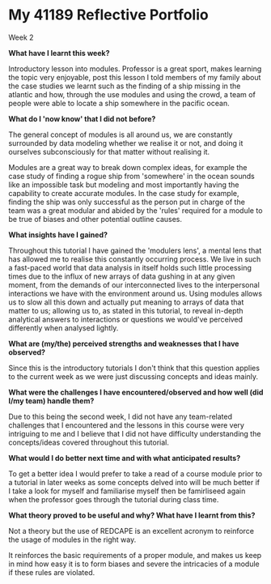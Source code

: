 # My 41189 Reflective Portfolio

Week 2

**What have I learnt this week?**

Introductory lesson into modules. Professor is a great sport, makes learning the topic very enjoyable, post this lesson I told members of my family about the case studies we learnt such as the finding of a ship missing in the atlantic and how, through the use modules and using the crowd, a team of people were able to locate a ship somewhere in the pacific ocean.

**What do I &#39;now know&#39; that I did not before?**

The general concept of modules is all around us, we are constantly surrounded by data modeling whether we realise it or not, and doing it ourselves subconsciously for that matter without realising it.

Modules are a great way to break down complex ideas, for example the case study of finding a rogue ship from &#39;somewhere&#39; in the ocean sounds like an impossible task but modeling and most importantly having the capability to create accurate modules. In the case study for example, finding the ship was only successful as the person put in charge of the team was a great modular and abided by the &#39;rules&#39; required for a module to be true of biases and other potential outline causes.

**What insights have I gained?**

Throughout this tutorial I have gained the &#39;modulers lens&#39;, a mental lens that has allowed me to realise this constantly occurring process. We live in such a fast-paced world that data analysis in itself holds such little processing times due to the influx of new arrays of data gushing in at any given moment, from the demands of our interconnected lives to the interpersonal interactions we have with the environment around us. Using modules allows us to slow all this down and actually put meaning to arrays of data that matter to us; allowing us to, as stated in this tutorial, to reveal in-depth analytical answers to interactions or questions we would&#39;ve perceived differently when analysed lightly.

**What are (my/the) perceived strengths and weaknesses that I have observed?**

Since this is the introductory tutorials I don&#39;t think that this question applies to the current week as we were just discussing concepts and ideas mainly.

**What were the challenges I have encountered/observed and how well (did I/my team) handle them?**

Due to this being the second week, I did not have any team-related challenges that I encountered and the lessons in this course were very intriguing to me and I believe that I did not have difficulty understanding the concepts/ideas covered throughout this tutorial.

**What would I do better next time and with what anticipated results?**

To get a better idea I would prefer to take a read of a course module prior to a tutorial in later weeks as some concepts delved into will be much better if I take a look for myself and familiarise myself then be famirliseed again when the professor goes through the tutorial during class time.

**What theory proved to be useful and why? What have I learnt from this?**

Not a theory but the use of REDCAPE is an excellent acronym to reinforce the usage of modules in the right way.

It reinforces the basic requirements of a proper module, and makes us keep in mind how easy it is to form biases and severe the intricacies of a module if these rules are violated.
